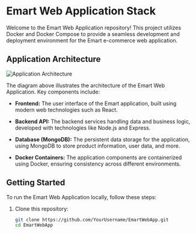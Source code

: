# Emart Web Application Stack

Welcome to the Emart Web Application repository! This project utilizes Docker and Docker Compose to provide a seamless development and deployment environment for the Emart e-commerce web application.

## Application Architecture

![Application Architecture](/Architecture.png)

The diagram above illustrates the architecture of the Emart Web Application. Key components include:

- **Frontend:** The user interface of the Emart application, built using modern web technologies such as React.
  
- **Backend API:** The backend services handling data and business logic, developed with technologies like Node.js and Express.

- **Database (MongoDB):** The persistent data storage for the application, using MongoDB to store product information, user data, and more.

- **Docker Containers:** The application components are containerized using Docker, ensuring consistency across different environments.

## Getting Started

To run the Emart Web Application locally, follow these steps:

1. Clone this repository:

   ```bash
   git clone https://github.com/YourUsername/EmartWebApp.git
   cd EmartWebApp
